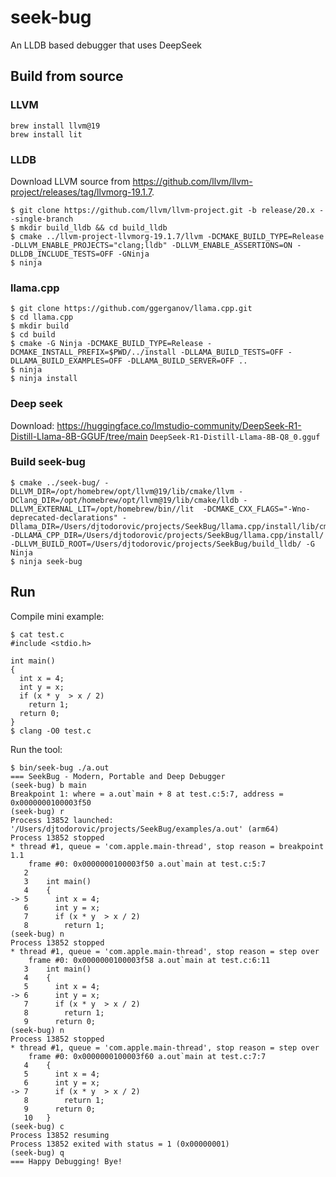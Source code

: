 # seek-bug
An LLDB based debugger that uses DeepSeek

## Build from source

### LLVM
```
brew install llvm@19
brew install lit
```

### LLDB

Download LLVM source from https://github.com/llvm/llvm-project/releases/tag/llvmorg-19.1.7.
```
$ git clone https://github.com/llvm/llvm-project.git -b release/20.x --single-branch
$ mkdir build_lldb && cd build_lldb
$ cmake ../llvm-project-llvmorg-19.1.7/llvm -DCMAKE_BUILD_TYPE=Release -DLLVM_ENABLE_PROJECTS="clang;lldb" -DLLVM_ENABLE_ASSERTIONS=ON -DLLDB_INCLUDE_TESTS=OFF -GNinja
$ ninja
```

### llama.cpp

```
$ git clone https://github.com/ggerganov/llama.cpp.git
$ cd llama.cpp
$ mkdir build
$ cd build
$ cmake -G Ninja -DCMAKE_BUILD_TYPE=Release -DCMAKE_INSTALL_PREFIX=$PWD/../install -DLLAMA_BUILD_TESTS=OFF -DLLAMA_BUILD_EXAMPLES=OFF -DLLAMA_BUILD_SERVER=OFF ..
$ ninja
$ ninja install
```

### Deep seek

Download: https://huggingface.co/lmstudio-community/DeepSeek-R1-Distill-Llama-8B-GGUF/tree/main
`DeepSeek-R1-Distill-Llama-8B-Q8_0.gguf`

### Build seek-bug

```
$ cmake ../seek-bug/ -DLLVM_DIR=/opt/homebrew/opt/llvm@19/lib/cmake/llvm -DClang_DIR=/opt/homebrew/opt/llvm@19/lib/cmake/lldb -DLLVM_EXTERNAL_LIT=/opt/homebrew/bin//lit  -DCMAKE_CXX_FLAGS="-Wno-deprecated-declarations" -Dllama_DIR=/Users/djtodorovic/projects/SeekBug/llama.cpp/install/lib/cmake/llama -DLLAMA_CPP_DIR=/Users/djtodorovic/projects/SeekBug/llama.cpp/install/ -DLLVM_BUILD_ROOT=/Users/djtodorovic/projects/SeekBug/build_lldb/ -G Ninja
$ ninja seek-bug
```

## Run

Compile mini example:

```
$ cat test.c 
#include <stdio.h>

int main()
{
  int x = 4;
  int y = x;
  if (x * y  > x / 2)
    return 1;
  return 0;
}
$ clang -O0 test.c
```

Run the tool:

```
$ bin/seek-bug ./a.out
=== SeekBug - Modern, Portable and Deep Debugger
(seek-bug) b main
Breakpoint 1: where = a.out`main + 8 at test.c:5:7, address = 0x0000000100003f50
(seek-bug) r
Process 13852 launched: '/Users/djtodorovic/projects/SeekBug/examples/a.out' (arm64)
Process 13852 stopped
* thread #1, queue = 'com.apple.main-thread', stop reason = breakpoint 1.1
    frame #0: 0x0000000100003f50 a.out`main at test.c:5:7
   2   	
   3   	int main()
   4   	{
-> 5   	  int x = 4;
   6   	  int y = x;
   7   	  if (x * y  > x / 2)
   8   	    return 1;
(seek-bug) n
Process 13852 stopped
* thread #1, queue = 'com.apple.main-thread', stop reason = step over
    frame #0: 0x0000000100003f58 a.out`main at test.c:6:11
   3   	int main()
   4   	{
   5   	  int x = 4;
-> 6   	  int y = x;
   7   	  if (x * y  > x / 2)
   8   	    return 1;
   9   	  return 0;
(seek-bug) n
Process 13852 stopped
* thread #1, queue = 'com.apple.main-thread', stop reason = step over
    frame #0: 0x0000000100003f60 a.out`main at test.c:7:7
   4   	{
   5   	  int x = 4;
   6   	  int y = x;
-> 7   	  if (x * y  > x / 2)
   8   	    return 1;
   9   	  return 0;
   10  	}
(seek-bug) c
Process 13852 resuming
Process 13852 exited with status = 1 (0x00000001)
(seek-bug) q
=== Happy Debugging! Bye!
```
